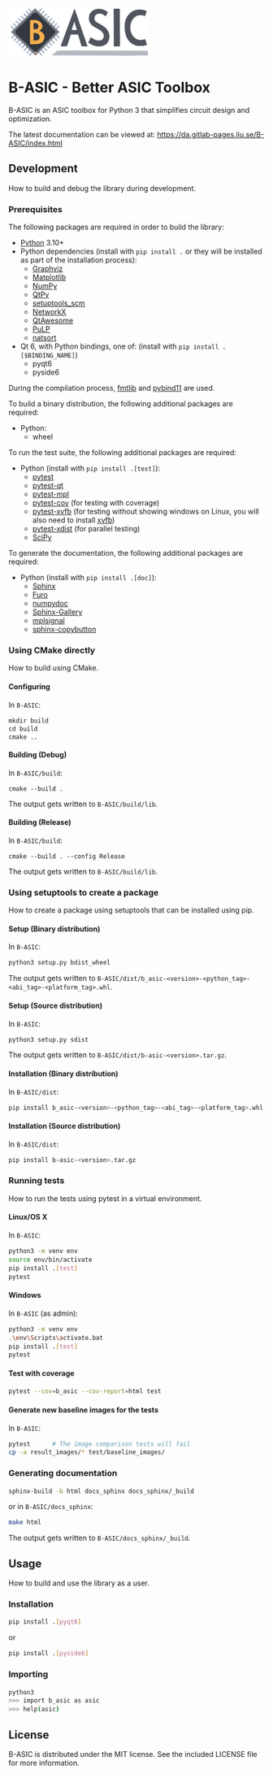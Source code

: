 <img src="logos/logo.png" width="278" height="100">

# B-ASIC - Better ASIC Toolbox

B-ASIC is an ASIC toolbox for Python 3 that simplifies circuit design and optimization.

The latest documentation can be viewed at: https://da.gitlab-pages.liu.se/B-ASIC/index.html

## Development

How to build and debug the library during development.

### Prerequisites

The following packages are required in order to build the library:

- [Python](https://python.org/) 3.10+
- Python dependencies (install with `pip install .` or they will be installed as part of the
  installation process):
  - [Graphviz](https://graphviz.org/)
  - [Matplotlib](https://matplotlib.org/)
  - [NumPy](https://numpy.org/)
  - [QtPy](https://github.com/spyder-ide/qtpy)
  - [setuptools_scm](https://github.com/pypa/setuptools_scm/)
  - [NetworkX](https://networkx.org/)
  - [QtAwesome](https://github.com/spyder-ide/qtawesome/)
  - [PuLP](https://github.com/coin-or/pulp)
  - [natsort](https://github.com/SethMMorton/natsort)
- Qt 6, with Python bindings, one of: (install with `pip install .[$BINDING_NAME]`)
  - pyqt6
  - pyside6

During the compilation process, [fmtlib](https://github.com/fmtlib/fmt) and [pybind11](https://pybind11.readthedocs.io/) are used.

To build a binary distribution, the following additional packages are required:

- Python:
  - wheel

To run the test suite, the following additional packages are required:

- Python (install with `pip install .[test]`):
  - [pytest](https://pytest.org/)
  - [pytest-qt](https://pytest-qt.readthedocs.io/)
  - [pytest-mpl](https://github.com/matplotlib/pytest-mpl/)
  - [pytest-cov](https://pytest-cov.readthedocs.io/en/latest/) (for testing with coverage)
  - [pytest-xvfb](https://github.com/The-Compiler/pytest-xvfb) (for testing without showing windows on Linux, you will also need to install [xvfb](https://www.x.org/releases/X11R7.6/doc/man/man1/Xvfb.1.xhtml))
  - [pytest-xdist](https://pytest-xdist.readthedocs.io/) (for parallel testing)
  - [SciPy](https://scipy.org/)

To generate the documentation, the following additional packages are required:

- Python (install with `pip install .[doc]`):
  - [Sphinx](https://www.sphinx-doc.org/)
  - [Furo](https://pradyunsg.me/furo/)
  - [numpydoc](https://numpydoc.readthedocs.io/)
  - [Sphinx-Gallery](https://sphinx-gallery.github.io/)
  - [mplsignal](https://mplsignal.readthedocs.io/)
  - [sphinx-copybutton](https://sphinx-copybutton.readthedocs.io/)

### Using CMake directly

How to build using CMake.

#### Configuring

In `B-ASIC`:

```
mkdir build
cd build
cmake ..
```

#### Building (Debug)

In `B-ASIC/build`:

```
cmake --build .
```

The output gets written to `B-ASIC/build/lib`.

#### Building (Release)

In `B-ASIC/build`:

```
cmake --build . --config Release
```

The output gets written to `B-ASIC/build/lib`.

### Using setuptools to create a package

How to create a package using setuptools that can be installed using pip.

#### Setup (Binary distribution)

In `B-ASIC`:

```bash
python3 setup.py bdist_wheel
```

The output gets written to `B-ASIC/dist/b_asic-<version>-<python_tag>-<abi_tag>-<platform_tag>.whl`.

#### Setup (Source distribution)

In `B-ASIC`:

```bash
python3 setup.py sdist
```

The output gets written to `B-ASIC/dist/b-asic-<version>.tar.gz`.

#### Installation (Binary distribution)

In `B-ASIC/dist`:

```bash
pip install b_asic-<version>-<python_tag>-<abi_tag>-<platform_tag>.whl
```

#### Installation (Source distribution)

In `B-ASIC/dist`:

```bash
pip install b-asic-<version>.tar.gz
```

### Running tests

How to run the tests using pytest in a virtual environment.

#### Linux/OS X

In `B-ASIC`:

```bash
python3 -m venv env
source env/bin/activate
pip install .[test]
pytest
```

#### Windows

In `B-ASIC` (as admin):

```bash
python3 -m venv env
.\env\Scripts\activate.bat
pip install .[test]
pytest
```

#### Test with coverage

```bash
pytest --cov=b_asic --cov-report=html test
```

#### Generate new baseline images for the tests

In `B-ASIC`:

```bash
pytest      # The image comparison tests will fail
cp -a result_images/* test/baseline_images/
```

### Generating documentation

```bash
sphinx-build -b html docs_sphinx docs_sphinx/_build
```

or in `B-ASIC/docs_sphinx`:

```bash
make html
```

The output gets written to `B-ASIC/docs_sphinx/_build`.

## Usage

How to build and use the library as a user.

### Installation

```bash
pip install .[pyqt6]
```

or

```bash
pip install .[pyside6]
```

### Importing

```bash
python3
>>> import b_asic as asic
>>> help(asic)
```

## License

B-ASIC is distributed under the MIT license.
See the included LICENSE file for more information.
